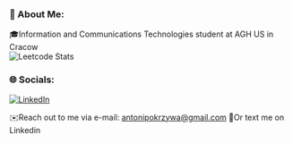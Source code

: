 ### 💫 About Me:
🎓Information and Communications Technologies student at AGH US in Cracow<br>
![Leetcode Stats](https://leetcard.jacoblin.cool/antonipokrzywa?theme=unicorn)
### 🌐 Socials:
[![LinkedIn](https://img.shields.io/badge/LinkedIn-%230077B5.svg?logo=linkedin&logoColor=white)](https://linkedin.com/in/antonipokrzywa) 

✉️Reach out to me via e-mail: antonipokrzywa@gmail.com
📱Or text me on Linkedin
